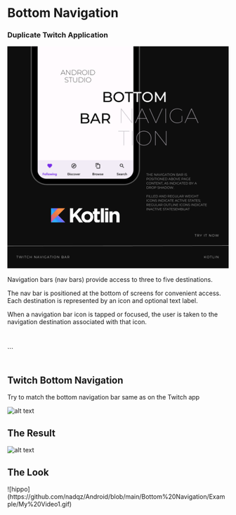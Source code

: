 <h1>Bottom Navigation</h1>
<h3>Duplicate Twitch Application</h3>

![alt text](https://github.com/nadqz/Android/blob/main/Bottom%20Navigation/Example/Picture.png?raw=true)

<p>Navigation bars (nav bars) provide access to three to five destinations.</p>

<p>The nav bar is positioned at the bottom of screens for convenient access. Each destination is represented by an icon and optional text label.</p>

<p>When a navigation bar icon is tapped or focused, the user is taken to the navigation destination associated with that icon.</p>
<br></br>
```
<br></br>
<h2>Twitch Bottom Navigation</h2>
<p>Try to match the bottom navigation bar same as on the Twitch app</p>

![alt text](https://github.com/nadqz/Android/blob/main/Bottom%20Navigation/Example/Picture3.png?raw=true)

<h2>The Result</h2>

![alt text](https://github.com/nadqz/Android/blob/main/Bottom%20Navigation/Example/Picture2.png?raw=true)

<h2>The Look</h2>
![hippo](https://github.com/nadqz/Android/blob/main/Bottom%20Navigation/Example/My%20Video1.gif)
